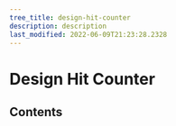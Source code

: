 ```yaml
---
tree_title: design-hit-counter
description: description
last_modified: 2022-06-09T21:23:28.2328
---
```


# Design Hit Counter

## Contents
